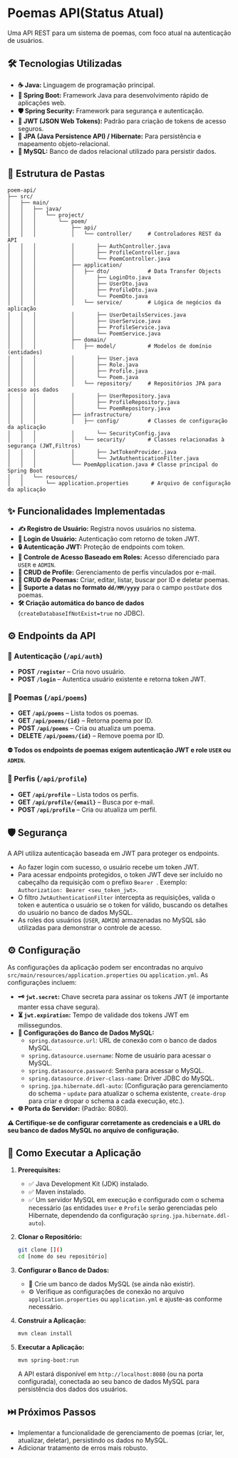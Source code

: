 # Poemas API(Status Atual)

Uma API REST para um sistema de poemas, com foco atual na autenticação de usuários.

## 🛠️ Tecnologias Utilizadas

* **☕ Java:** Linguagem de programação principal.
* **🌱 Spring Boot:** Framework Java para desenvolvimento rápido de aplicações web.
* **🛡️ Spring Security:** Framework para segurança e autenticação.
* **🔑 JWT (JSON Web Tokens):** Padrão para criação de tokens de acesso seguros.
* **💾 JPA (Java Persistence API) / Hibernate:** Para persistência e mapeamento objeto-relacional.
* **🐬 MySQL:** Banco de dados relacional utilizado para persistir dados.

## 📂 Estrutura de Pastas
```
poem-api/
├── src/
│   ├── main/
│   │   ├── java/
│   │   │   └── project/
│   │   │       └── poem/
│   │   │           ├── api/
│   │   │           │   └── controller/     # Controladores REST da API
│   │   │           │       ├── AuthController.java
│   │   │           │       ├── ProfileController.java
│   │   │           │       └── PoemController.java
│   │   │           ├── application/
│   │   │           │   ├── dto/            # Data Transfer Objects
│   │   │           │       ├── LoginDto.java
│   │   │           │       ├── UserDto.java
│   │   │           │       ├── ProfileDto.java
│   │   │           │       └── PoemDto.java
│   │   │           │   └── service/        # Lógica de negócios da aplicação
│   │   │           │       ├── UserDetailsServices.java
│   │   │           │       ├── UserService.java
│   │   │           │       ├── ProfileService.java
│   │   │           │       └── PoemService.java
│   │   │           ├── domain/
│   │   │           │   ├── model/          # Modelos de domínio (entidades)
│   │   │           │       ├── User.java
│   │   │           │       ├── Role.java
│   │   │           │       ├── Profile.java
│   │   │           │       └── Poem.java
│   │   │           │   └── repository/     # Repositórios JPA para acesso aos dados
│   │   │           │       ├── UserRepository.java
│   │   │           │       ├── ProfileRepository.java
│   │   │           │       └── PoemRepository.java
│   │   │           ├── infrastructure/
│   │   │           │   ├── config/         # Classes de configuração da aplicação
│   │   │           │       └── SecurityConfig.java
│   │   │           │   └── security/       # Classes relacionadas à segurança (JWT,Filtros)
│   │   │           │       ├── JwtTokenProvider.java
│   │   │           │       └── JwtAuthenticationFilter.java
│   │   │           └── PoemApplication.java # Classe principal do Spring Boot
│   │   └── resources/
│   │       └── application.properties       # Arquivo de configuração da aplicação

```
## ✨ Funcionalidades Implementadas

* **✍️ Registro de Usuário:** Registra novos usuários no sistema.
* **🚪 Login de Usuário:** Autenticação com retorno de token JWT.
* **🔒 Autenticação JWT:** Proteção de endpoints com token.
* **🚦 Controle de Acesso Baseado em Roles:** Acesso diferenciado para `USER` e `ADMIN`.
* **👤 CRUD de Profile:** Gerenciamento de perfis vinculados por e-mail.
* **📜 CRUD de Poemas:** Criar, editar, listar, buscar por ID e deletar poemas.
* **📆 Suporte a datas no formato `dd/MM/yyyy`** para o campo `postDate` dos poemas.
* **🛠 Criação automática do banco de dados** (`createDatabaseIfNotExist=true` no JDBC).

## ⚙️ Endpoints da API

### 🔑 Autenticação (`/api/auth`)
* **POST `/register`** – Cria novo usuário.
* **POST `/login`** – Autentica usuário existente e retorna token JWT.

### 📜 Poemas (`/api/poems`)
* **GET `/api/poems`** – Lista todos os poemas.
* **GET `/api/poems/{id}`** – Retorna poema por ID.
* **POST `/api/poems`** – Cria ou atualiza um poema.
* **DELETE `/api/poems/{id}`** – Remove poema por ID.

**⛔ Todos os endpoints de poemas exigem autenticação JWT e role `USER` ou `ADMIN`.**

### 👤 Perfis (`/api/profile`)
* **GET `/api/profile`** – Lista todos os perfis.
* **GET `/api/profile/{email}`** – Busca por e-mail.
* **POST `/api/profile`** – Cria ou atualiza um perfil.

## 🛡️ Segurança

A API utiliza autenticação baseada em JWT para proteger os endpoints.

* Ao fazer login com sucesso, o usuário recebe um token JWT.
* Para acessar endpoints protegidos, o token JWT deve ser incluído no cabeçalho da requisição com o prefixo `Bearer `. Exemplo: `Authorization: Bearer <seu_token_jwt>`.
* O filtro `JwtAuthenticationFilter` intercepta as requisições, valida o token e autentica o usuário se o token for válido, buscando os detalhes do usuário no banco de dados MySQL.
* As roles dos usuários (`USER`, `ADMIN`) armazenadas no MySQL são utilizadas para demonstrar o controle de acesso.

## ⚙️ Configuração

As configurações da aplicação podem ser encontradas no arquivo `src/main/resources/application.properties` ou `application.yml`. As configurações incluem:

* **🗝️ `jwt.secret`:** Chave secreta para assinar os tokens JWT (é importante manter essa chave segura).
* **⏳ `jwt.expiration`:** Tempo de validade dos tokens JWT em milissegundos.
* **💾 Configurações do Banco de Dados MySQL:**
    * `spring.datasource.url`: URL de conexão com o banco de dados MySQL.
    * `spring.datasource.username`: Nome de usuário para acessar o MySQL.
    * `spring.datasource.password`: Senha para acessar o MySQL.
    * `spring.datasource.driver-class-name`: Driver JDBC do MySQL.
    * `spring.jpa.hibernate.ddl-auto`: (Configuração para gerenciamento do schema - `update` para atualizar o schema existente, `create-drop` para criar e dropar o schema a cada execução, etc.).
* **🌐 Porta do Servidor:** (Padrão: 8080).

**⚠️ Certifique-se de configurar corretamente as credenciais e a URL do seu banco de dados MySQL no arquivo de configuração.**

## 🚀 Como Executar a Aplicação

1.  **Prerequisites:**
    * ✅ Java Development Kit (JDK) instalado.
    * ✅ Maven instalado.
    * ✅ Um servidor MySQL em execução e configurado com o schema necessário (as entidades `User` e `Profile` serão gerenciadas pelo Hibernate, dependendo da configuração `spring.jpa.hibernate.ddl-auto`).

2.  **Clonar o Repositório:**
    ```bash
    git clone []()
    cd [nome do seu repositório]
    ```

3.  **Configurar o Banco de Dados:**
    * 🐬 Crie um banco de dados MySQL (se ainda não existir).
    * ⚙️ Verifique as configurações de conexão no arquivo `application.properties` ou `application.yml` e ajuste-as conforme necessário.

4.  **Construir a Aplicação:**
    ```bash
    mvn clean install
    ```

5.  **Executar a Aplicação:**
    ```bash
    mvn spring-boot:run
    ```

    A API estará disponível em `http://localhost:8080` (ou na porta configurada), conectada ao seu banco de dados MySQL para persistência dos dados dos usuários.

## ⏭️ Próximos Passos

* Implementar a funcionalidade de gerenciamento de poemas (criar, ler, atualizar, deletar), persistindo os dados no MySQL.
* Adicionar tratamento de erros mais robusto.